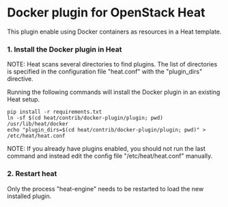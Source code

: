 Docker plugin for OpenStack Heat
================================

This plugin enable using Docker containers as resources in a Heat template.


### 1. Install the Docker plugin in Heat

NOTE: Heat scans several directories to find plugins. The list of directories
is specified in the configuration file "heat.conf" with the "plugin_dirs"
directive.

Running the following commands will install the Docker plugin in an existing
Heat setup.

```
pip install -r requirements.txt
ln -sf $(cd heat/contrib/docker-plugin/plugin; pwd) /usr/lib/heat/docker
echo "plugin_dirs=$(cd heat/contrib/docker-plugin/plugin; pwd)" > /etc/heat/heat.conf
```

NOTE: If you already have plugins enabled, you should not run the last command
and instead edit the config file "/etc/heat/heat.conf" manually.


### 2. Restart heat

Only the process "heat-engine" needs to be restarted to load the new installed
plugin.
